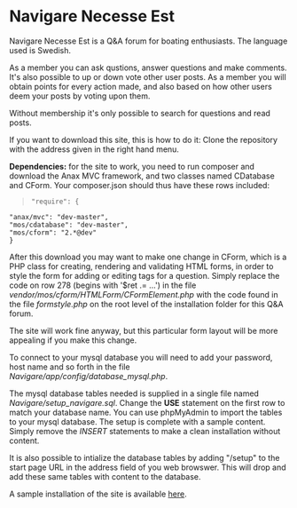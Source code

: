 # Navigare Necesse Est

Navigare Necesse Est is a Q&A forum for boating enthusiasts. The language used is Swedish. 

As a member you can ask qustions, answer questions and make comments. It's also possible to up or down vote other user posts. As a member you will obtain points for every action made, and also based on how other users deem your posts by voting upon them.

Without membership it's only possible to search for questions and read posts.

If you want to download this site, this is how to do it:
Clone the repository with the address given in the right hand menu.

**Dependencies:** for the site to work, you need to run composer and download the Anax MVC framework, and two classes named CDatabase and CForm. Your composer.json should thus have these rows included:
>     "require": {
    "anax/mvc": "dev-master",
    "mos/cdatabase": "dev-master",
    "mos/cform": "2.*@dev"
    }

After this download you may want to make one change in CForm, which is a PHP class for creating, rendering and validating HTML forms, in order to style the form for adding or editing tags for a question. Simply replace the code on row 278 (begins with '$ret .= ...') in the file *vendor/mos/cform/HTMLForm/CFormElement.php* with the code found in the file *formstyle.php* on the root level of the installation folder for this Q&A forum.

The site will work fine anyway, but this particular form layout will be more appealing if you make this change.

To connect to your mysql database you will need to add your password, host name and so forth in the file *Navigare/app/config/database_mysql.php*.

The mysql database tables needed is supplied in a single file named *Navigare/setup_navigare.sql*. Change the **USE** statement on the first row to match your database name. You can use phpMyAdmin to import the tables to your mysql database. The setup is complete with a sample content. Simply remove the *INSERT* statements to make a clean installation without content.

It is also possible to intialize the database tables by adding "/setup" to the start page URL in the address field of you web browswer. This will drop and add these same tables with content to the database.

A sample installation of the site is available [here](http://www.student.bth.se/~toja14/phpmvc/kmom07/projekt/webroot/index.php). 


